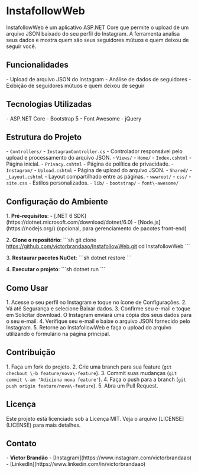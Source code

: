 # InstafollowWeb

InstafollowWeb é um aplicativo ASP\.NET Core que permite o upload de um arquivo JSON baixado do seu perfil do Instagram\. A ferramenta analisa seus dados e mostra quem são seus seguidores mútuos e quem deixou de seguir você\.

## Funcionalidades

\- Upload de arquivo JSON do Instagram
\- Análise de dados de seguidores
\- Exibição de seguidores mútuos e quem deixou de seguir

## Tecnologias Utilizadas

\- ASP\.NET Core
\- Bootstrap 5
\- Font Awesome
\- jQuery

## Estrutura do Projeto

\- `Controllers/`
  \- `InstagramController.cs` \- Controlador responsável pelo upload e processamento do arquivo JSON\.
\- `Views/`
  \- `Home/`
    \- `Index.cshtml` \- Página inicial\.
    \- `Privacy.cshtml` \- Página de política de privacidade\.
  \- `Instagram/`
    \- `Upload.cshtml` \- Página de upload do arquivo JSON\.
  \- `Shared/`
    \- `_Layout.cshtml` \- Layout compartilhado entre as páginas\.
\- `wwwroot/`
  \- `css/`
    \- `site.css` \- Estilos personalizados\.
  \- `lib/`
    \- `bootstrap/`
    \- `font\-awesome/`

## Configuração do Ambiente

1\. **Pré\-requisitos**:
   \- \[\.NET 6 SDK\]\(https://dotnet\.microsoft\.com/download/dotnet/6\.0\)
   \- \[Node\.js\]\(https://nodejs\.org/\) \(opcional, para gerenciamento de pacotes front\-end\)

2\. **Clone o repositório**:
   \```sh
   git clone https://github.com/victorbrandaao/InstafollowWeb.git
   cd InstafollowWeb
   \```

3\. **Restaurar pacotes NuGet**:
   \```sh
   dotnet restore
   \```

4\. **Executar o projeto**:
   \```sh
   dotnet run
   \```

## Como Usar

1\. Acesse o seu perfil no Instagram e toque no ícone de Configurações\.
2\. Vá até Segurança e selecione Baixar dados\.
3\. Confirme seu e\-mail e toque em Solicitar download\. O Instagram enviará uma cópia dos seus dados para o seu e\-mail\.
4\. Verifique seu e\-mail e baixe o arquivo JSON fornecido pelo Instagram\.
5\. Retorne ao InstafollowWeb e faça o upload do arquivo utilizando o formulário na página principal\.

## Contribuição

1\. Faça um fork do projeto\.
2\. Crie uma branch para sua feature \(`git checkout \-b feature/nova\-feature`\)\.
3\. Commit suas mudanças \(`git commit \-am 'Adiciona nova feature'`\)\.
4\. Faça o push para a branch \(`git push origin feature/nova\-feature`\)\.
5\. Abra um Pull Request\.

## Licença

Este projeto está licenciado sob a Licença MIT\. Veja o arquivo \[LICENSE\]\(LICENSE\) para mais detalhes\.

## Contato

\- **Victor Brandão**
  \- \[Instagram\]\(https://www\.instagram\.com/victorbrandaao\)
  \- \[LinkedIn\]\(https://www\.linkedin\.com/in/victorbrandaao\)
